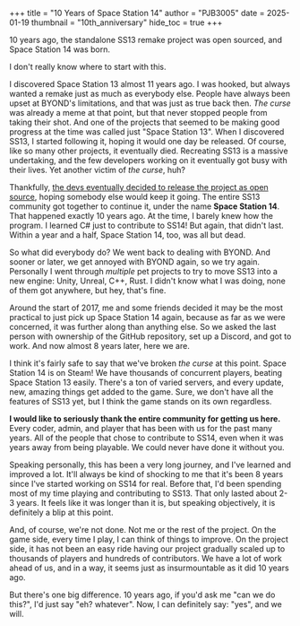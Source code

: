 +++
title = "10 Years of Space Station 14"
author = "PJB3005"
date = 2025-01-19
thumbnail = "10th_anniversary"
hide_toc = true
+++

10 years ago, the standalone SS13 remake project was open sourced, and Space Station 14 was born.

<!--more-->

I don't really know where to start with this.

I discovered Space Station 13 almost 11 years ago. I was hooked, but always wanted a remake just as much as everybody else. People have always been upset at BYOND's limitations, and that was just as true back then. *The curse* was already a meme at that point, but that never stopped people from taking their shot. And one of the projects that seemed to be making good progress at the time was called just "Space Station 13". When I discovered SS13, I started following it, hoping it would one day be released. Of course, like so many other projects, it eventually died. Recreating SS13 is a massive undertaking, and the few developers working on it eventually got busy with their lives. Yet another victim of *the curse*, huh?

Thankfully, [the devs eventually decided to release the project as open source](https://web.archive.org/web/20150206035642/http://spacestation13.com/2015/01/open-sourced-ss13/), hoping somebody else would keep it going. The entire SS13 community got together to continue it, under the name **Space Station 14**. That happened exactly 10 years ago. At the time, I barely knew how the program. I learned C# just to contribute to SS14! But again, that didn't last. Within a year and a half, Space Station 14, too, was all but dead.

So what did everybody do? We went back to dealing with BYOND. And sooner or later, we get annoyed with BYOND again, so we try again. Personally I went through *multiple* pet projects to try to move SS13 into a new engine: Unity, Unreal, C++, Rust. I didn't know what I was doing, none of them got anywhere, but hey, that's fine.

Around the start of 2017, me and some friends decided it may be the most practical to just pick up Space Station 14 again, because as far as we were concerned, it was further along than anything else. So we asked the last person with ownership of the GitHub repository, set up a Discord, and got to work. And now almost 8 years later, here we are.

I think it's fairly safe to say that we've broken *the curse* at this point. Space Station 14 is on Steam! We have thousands of concurrent players, beating Space Station 13 easily. There's a ton of varied servers, and every update, new, amazing things get added to the game. Sure, we don't have all the features of SS13 yet, but I think the game stands on its own regardless.

**I would like to seriously thank the entire community for getting us here.** Every coder, admin, and player that has been with us for the past many years. All of the people that chose to contribute to SS14, even when it was years away from being playable. We could never have done it without you.

Speaking personally, this has been a very long journey, and I've learned and improved a lot. It'll always be kind of shocking to me that it's been 8 years since I've started working on SS14 for real. Before that, I'd been spending most of my time playing and contributing to SS13. That only lasted about 2-3 years. It feels like it was longer than it is, but speaking objectively, it is definitely a blip at this point.

And, of course, we're not done. Not me or the rest of the project. On the game side, every time I play, I can think of things to improve. On the project side, it has not been an easy ride having our project gradually scaled up to thousands of players and hundreds of contributors. We have a lot of work ahead of us, and in a way, it seems just as insurmountable as it did 10 years ago.

But there's one big difference. 10 years ago, if you'd ask me "can we do this?", I'd just say "eh? whatever". Now, I can definitely say: "yes", and we will.



